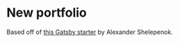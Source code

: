 # New portfolio 
Based off of [this Gatsby starter](https://github.com/alxshelepenok/gatsby-starter-lumen#deploy-with-netlify) by Alexander Shelepenok.